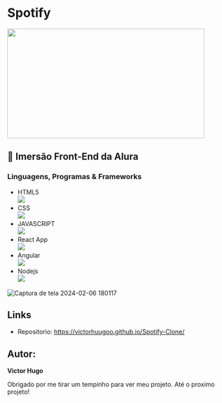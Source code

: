 # Spotify
<img src="https://github.com/VictorHuugoo/Spotify-Clone/assets/136842141/97b5d6cf-eecf-4e1e-97a2-e3c8ec531aef" width="450" height="250" />

## :rocket: Imersão Front-End da Alura

### Linguagens, Programas & Frameworks 
  * HTML5 <br> <img src="https://skillicons.dev/icons?i=html" />
  * CSS <br> <img src="https://skillicons.dev/icons?i=css" />
  * JAVASCRIPT <br> <img src="https://skillicons.dev/icons?i=js" />
  * React App <br> <img src="https://skillicons.dev/icons?i=react" />
  * Angular <br> <img src="https://skillicons.dev/icons?i=angular" />
  * Nodejs <br> <img src="https://skillicons.dev/icons?i=nodejs" />
    

![Captura de tela 2024-02-06 180117](https://github.com/VictorHuugoo/Spotify-Clone/assets/136842141/8018e4d3-d2d2-42f0-987e-91780aae5a89)


## Links

 - Repositorio: https://victorhuugoo.github.io/Spotify-Clone/

## Autor:
 
  **Victor Hugo**

  Obrigado por me tirar um tempinho para ver meu projeto.
  Até o proximo projeto!
